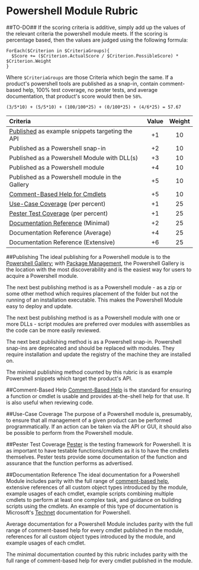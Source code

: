 # Powershell Module Rubric

##TO-DO##
If the scoring criteria is additive, simply add up the values of the relevant criteria the powershell module meets.
If the scoring is percentage based, then the values are judged using the following formula:

```Posh
ForEach($Criterion in $CriteriaGroups){
  $Score += ($Criterion.ActualScore / $Criterion.PossibleScore) * $Criterion.Weight
}
```

Where `$CriteriaGroups` are those Criteria which begin the same. If a product's powershell tools are published as a snap-in, contain comment-based help, 100% test coverage, no pester tests, and average documentation, that product's score would then be `58%`.
```
(3/5*10) + (5/5*10) + (100/100*25) + (0/100*25) + (4/6*25) = 57.67
```

| Criteria                                                       | Value | Weight |
|:---------------------------------------------------------------|:-----:|:------:|
| [Published](#Publishing) as example snippets targeting the API | +1    | 10     |
| Published as a Powershell snap-in                              | +2    | 10     |
| Published as a Powershell Module with DLL(s)                   | +3    | 10     |
| Published as a Powershell module                               | +4    | 10     |
| Published as a Powershell module in the Gallery                | +5    | 10     |
| [Comment-Based Help for Cmdlets](#Comment-Based-Help)          | +5    | 10     |
| [Use-Case Coverage](#Use-Case-Coverage) (per percent)          | +1    | 25     |
| [Pester Test Coverage](#Pester-Test-Coverage) (per percent)    | +1    | 25     |
| [Documentation Reference]() (Minimal)                          | +2    | 25     |
| Documentation Reference (Average)                              | +4    | 25     |
| Documentation Reference (Extensive)                            | +6    | 25     |

##Publishing
The ideal publishing for a Powershell module is to the [Powershell Gallery](https://www.powershellgallery.com/); with [Package Management](https://github.com/OneGet/oneget), the Powershell Gallery is the location with the most discoverability and is the easiest way for users to acquire a Powershell module.

The next best publishing method is as a Powershell module - as a zip or some other method which requires placement of the folder but not the running of an installation executable. This makes the Powershell Module easy to deploy and update.

The next best publishing method is as a Powershell module with one or more DLLs - script modules are preferred over modules with assemblies as the code can be more easily reviewed.

The next best publishing method is as a Powershell snap-in.  Powershell snap-ins are deprecated and should be replaced with modules. They require installation and update the registry of the machine they are installed on.

The minimal publishing method counted by this rubric is as example Powershell snippets which target the product's API.

##Comment-Based Help
[Comment-Based Help](https://technet.microsoft.com/en-us/library/hh847834.aspx) is the standard for ensuring a function or cmdlet is usable and provides at-the-shell help for that use.  It is also useful when reviewing code.

##Use-Case Coverage
The purpose of a Powershell module is, presumably, to ensure that all management of a given product can be performed programmatically. If an action can be taken via the API or GUI, it should also be possible to perform from the Powershell module.

##Pester Test Coverage
[Pester](https://github.com/pester/Pester) is the testing framework for Powershell.  It is as important to have testable functions/cmdlets as it is to have the cmdlets themselves. Pester tests provide some documentation of the function and assurance that the function performs as advertised.

##Documentation Reference
The ideal documentation for a Powershell Module includes parity with the full range of [comment-based help](https://technet.microsoft.com/en-us/library/hh847834.aspx), extensive references of all custom object types introduced by the module, example usages of each cmdlet, example scripts combining multiple cmdlets to perform at least one complex task, and guidance on building scripts using the cmdlets.  An example of this type of documentation is Microsoft's [Technet](https://technet.microsoft.com/en-us/library/ms714469(v=vs.85).aspx) documentation for Powershell.

Average documentation for a Powershell Module includes parity with the full range of comment-based help for every cmdlet published in the module, references for all custom object types introduced by the module, and example usages of each cmdlet.

The minimal documentation counted by this rubric includes parity with the full range of comment-based help for every cmdlet published in the module.
